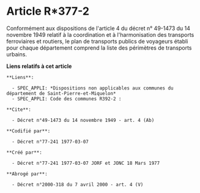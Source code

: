 # Article R*377-2

Conformément aux dispositions de l'article 4 du décret n° 49-1473 du 14 novembre 1949 relatif à la coordination et à
l'harmonisation des transports ferroviaires et routiers, le plan de transports publics de voyageurs établi pour chaque
département comprend la liste des périmètres de transports urbains.

**Liens relatifs à cet article**

	**Liens**:

	  - SPEC_APPLI: *Dispositions non applicables aux communes du département de Saint-Pierre-et-Miquelon*
	  - SPEC_APPLI: Code des communes R392-2 :

	**Cite**:

	  - Décret n°49-1473 du 14 novembre 1949 - art. 4 (Ab)

	**Codifié par**:

	  - Décret n°77-241 1977-03-07

	**Créé par**:

	  - Décret n°77-241 1977-03-07 JORF et JONC 18 Mars 1977

	**Abrogé par**:

	  - Décret n°2000-318 du 7 avril 2000 - art. 4 (V)
